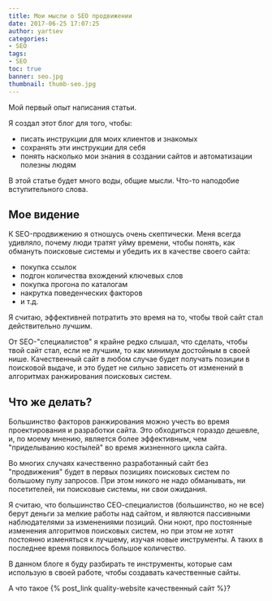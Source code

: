 ```yaml
---
title: Мои мысли о SEO продвижении
date: 2017-06-25 17:07:25
author: yartsev
categories:
- SEO
tags:
- SEO
toc: true
banner: seo.jpg
thumbnail: thumb-seo.jpg
---
```


Мой первый опыт написания статьи.

Я создал этот блог для того, чтобы:

* писать инструкции для моих клиентов и знакомых
* сохранять эти инструкции для себя
* понять насколько мои знания в создании сайтов и автоматизации полезны людям

В этой статье будет много воды, общие мысли. Что-то наподобие вступительного слова.
<!-- more -->
## Мое видение

К SEO-продвижению я отношусь очень скептически. Меня всегда удивляло, почему люди тратят уйму времени, чтобы понять, как обмануть поисковые системы и убедить их в качестве своего сайта:
* покупка ссылок
* подгон количества вхождений ключевых слов
* покупка прогона по каталогам
* накрутка поведенческих факторов 
* и т.д.

Я считаю, эффективней потратить это время на то, чтобы твой сайт стал действительно лучшим. 

От SEO-"специалистов" я крайне редко слышал, что сделать, чтобы твой сайт стал, если не лучшим, то как минимум достойным в своей нише. Качественный сайт в любом случае будет получать позиции в поисковой выдаче, и это будет не сильно зависеть от изменений в алгоритмах ранжирования поисковых систем.

## Что же делать?

Большинство факторов ранжирования можно учесть во время проектирования и разработки сайта. Это обходиться гораздо дешевле, и, по моему мнению, является более эффективным, чем "приделыванию костылей" во время жизненного цикла сайта. 

Во многих случаях качественно разработанный сайт без "продвижения" будет в первых позициях поисковых систем по большому пулу запросов. При этом никого не надо обманывать, ни посетителей, ни поисковые системы, ни свои ожидания.

Я считаю, что большинство СЕО-специалистов (большинство, но не все) берут деньги за мелкие работы над сайтом, и являются пассивными наблюдателями за изменениями позиций. Они ноют, про постоянные изменения алгоритмов поисковых систем, но при этом не хотят постоянно изменяться к лучшему, изучая новые инструменты. А таких в последнее время появилось большое количество.

В данном блоге я буду разбирать те инструменты, которые сам использую в своей работе, чтобы создавать качественные сайты.

А что такое {% post_link quality-website качественный сайт %}? 





 

